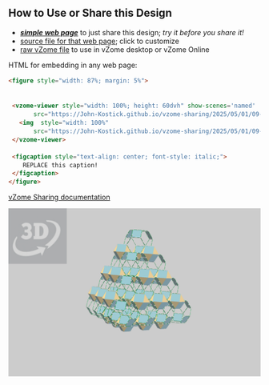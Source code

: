 
## How to Use or Share this Design

 - [***simple web page***](<https://John-Kostick.github.io/vzome-sharing/2025/05/01/09-29-24-TOs-as-sphere-packing/>) to just share this design; *try it before you share it!*
 - [source file for that web page](<https://github.com/John-Kostick/vzome-sharing/edit/main/2025/05/01/09-29-24-TOs-as-sphere-packing/index.md>); click to customize
 - [raw vZome file](<https://raw.githubusercontent.com/John-Kostick/vzome-sharing/main/2025/05/01/09-29-24-TOs-as-sphere-packing/TOs-as-sphere-packing.vZome>) to use in vZome desktop or vZome Online
 
 HTML for embedding in any web page:
 ```html
<figure style="width: 87%; margin: 5%">
  
  
  <vzome-viewer style="width: 100%; height: 60dvh" show-scenes='named'
        src="https://John-Kostick.github.io/vzome-sharing/2025/05/01/09-29-24-TOs-as-sphere-packing/TOs-as-sphere-packing.vZome" >
    <img  style="width: 100%"
        src="https://John-Kostick.github.io/vzome-sharing/2025/05/01/09-29-24-TOs-as-sphere-packing/TOs-as-sphere-packing.png" >
  </vzome-viewer>

  <figcaption style="text-align: center; font-style: italic;">
     REPLACE this caption!
  </figcaption>
</figure>

 ```

[vZome Sharing documentation](https://vzome.github.io/vzome/sharing.html#how-it-works)

![Image](<TOs-as-sphere-packing.png>)

